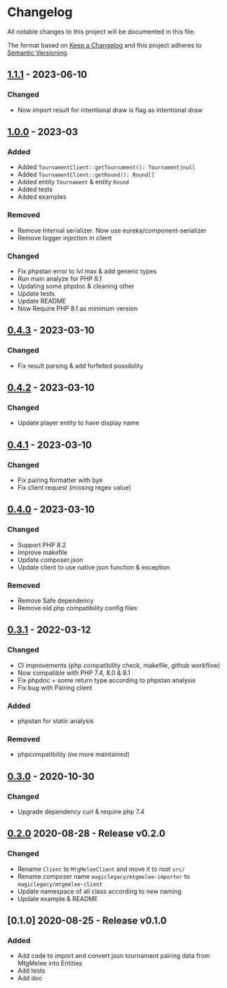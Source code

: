 # Changelog
All notable changes to this project will be documented in this file.

The format based on [Keep a Changelog](http://keepachangelog.com/en/1.0.0/)
and this project adheres to [Semantic Versioning](http://semver.org/spec/v2.0.0.html).

## [1.1.1] - 2023-06-10
[1.1.1]: https://github.com/MagicLegacy/mtgmelee-client/compare/1.1.0...1.1.1
### Changed
- Now import result for intentional draw is flag as intentional draw


## [1.0.0] - 2023-03
[1.0.0]: https://github.com/MagicLegacy/mtgmelee-client/compare/0.4.3...1.0.0
### Added
- Added `TournamentClient::getTournament(): Tournament|null`
- Added `TournamentClient::getRound(): Round[]`
- Added entity `Tournament` & entity `Round`
- Added tests
- Added examples
### Removed
- Remove Internal serializer. Now use eureka/component-serializer
- Remove logger injection in client
### Changed
- Fix phpstan error to lvl max & add generic types
- Run main analyze for PHP 8.1
- Updating some phpdoc & cleaning other
- Update tests
- Update README
- Now Require PHP 8.1 as minimum version


## [0.4.3] - 2023-03-10
[0.4.3]: https://github.com/MagicLegacy/mtgmelee-client/compare/0.4.2...0.4.3
### Changed
- Fix result parsing & add forfeited possibility

## [0.4.2] - 2023-03-10
[0.4.2]: https://github.com/MagicLegacy/mtgmelee-client/compare/0.4.1...0.4.2
### Changed
- Update player entity to have display name

## [0.4.1] - 2023-03-10
[0.4.1]: https://github.com/MagicLegacy/mtgmelee-client/compare/0.4.0...0.4.1
### Changed
- Fix pairing formatter with bye
- Fix client request (missing regex value)

## [0.4.0] - 2023-03-10
[0.4.0]: https://github.com/MagicLegacy/mtgmelee-client/compare/0.3.1...0.4.0
### Changed
- Support PHP 8.2
- Improve makefile
- Update composer.json
- Update client to use native json function & exception
### Removed
- Remove Safe dependency
- Remove old php compatibility config files


## [0.3.1] - 2022-03-12
[0.3.1]: https://github.com/MagicLegacy/mtgmelee-client/compare/0.3.0...0.3.1
### Changed
- CI improvements (php compatibility check, makefile, github workflow)
- Now compatible with PHP 7.4, 8.0 & 8.1
- Fix phpdoc + some return type according to phpstan analysis
- Fix bug with Pairing client
### Added
- phpstan for static analysis
### Removed
- phpcompatibility (no more maintained)

## [0.3.0] - 2020-10-30
[0.3.0]: https://github.com/MagicLegacy/mtgmelee-client/compare/0.2.0...0.3.0
### Changed
- Upgrade dependency curl & require php 7.4


## [0.2.0] 2020-08-28 - Release v0.2.0
[0.2.0]: https://github.com/MagicLegacy/mtgmelee-client/compare/0.1.0...0.2.0
### Changed
- Rename `Client` to `MtgMeleeClient` and move it to root `src/`
- Rename composer name `magiclegacy/mtgmelee-importer` to `magiclegacy/mtgmelee-client`
- Update namespace of all class according to new naming
- Update example & README

## [0.1.0] 2020-08-25 - Release v0.1.0
### Added
- Add code to import and convert json tournament pairing data from MtgMelee into Entities
- Add tests
- Add doc
